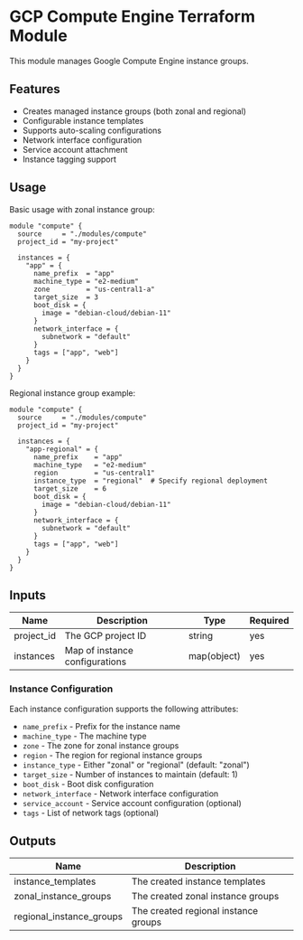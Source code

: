 # GCP Compute Engine Terraform Module

This module manages Google Compute Engine instance groups.

## Features

- Creates managed instance groups (both zonal and regional)
- Configurable instance templates
- Supports auto-scaling configurations
- Network interface configuration
- Service account attachment
- Instance tagging support

## Usage

Basic usage with zonal instance group:

```hcl
module "compute" {
  source     = "./modules/compute"
  project_id = "my-project"

  instances = {
    "app" = {
      name_prefix  = "app"
      machine_type = "e2-medium"
      zone         = "us-central1-a"
      target_size  = 3
      boot_disk = {
        image = "debian-cloud/debian-11"
      }
      network_interface = {
        subnetwork = "default"
      }
      tags = ["app", "web"]
    }
  }
}
```

Regional instance group example:

```hcl
module "compute" {
  source     = "./modules/compute"
  project_id = "my-project"

  instances = {
    "app-regional" = {
      name_prefix    = "app"
      machine_type   = "e2-medium"
      region         = "us-central1"
      instance_type  = "regional"  # Specify regional deployment
      target_size    = 6
      boot_disk = {
        image = "debian-cloud/debian-11"
      }
      network_interface = {
        subnetwork = "default"
      }
      tags = ["app", "web"]
    }
  }
}
```

## Inputs

| Name       | Description                    | Type        | Required |
| ---------- | ------------------------------ | ----------- | -------- |
| project_id | The GCP project ID            | string      | yes      |
| instances  | Map of instance configurations | map(object) | yes      |

### Instance Configuration

Each instance configuration supports the following attributes:

- `name_prefix` - Prefix for the instance name
- `machine_type` - The machine type
- `zone` - The zone for zonal instance groups
- `region` - The region for regional instance groups
- `instance_type` - Either "zonal" or "regional" (default: "zonal")
- `target_size` - Number of instances to maintain (default: 1)
- `boot_disk` - Boot disk configuration
- `network_interface` - Network interface configuration
- `service_account` - Service account configuration (optional)
- `tags` - List of network tags (optional)

## Outputs

| Name                    | Description                            |
| ---------------------- | -------------------------------------- |
| instance_templates     | The created instance templates         |
| zonal_instance_groups  | The created zonal instance groups      |
| regional_instance_groups| The created regional instance groups   |
